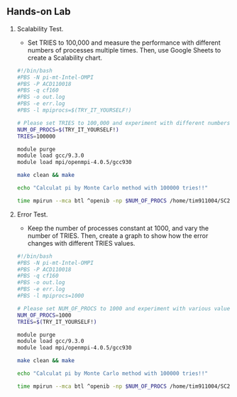 ## Hands-on Lab

1. Scalability Test.
   * Set TRIES to 100,000 and measure the performance with different numbers of processes multiple times. Then, use Google Sheets to create a Scalability chart.
   ```bash
   #!/bin/bash
   #PBS -N pi-mt-Intel-OMPI
   #PBS -P ACD110018
   #PBS -q cf160
   #PBS -o out.log
   #PBS -e err.log
   #PBS -l mpiprocs=$(TRY_IT_YOURSELF!)

   # Please set TRIES to 100,000 and experiment with different numbers of processes (NUM_OF_PROCS).
   NUM_OF_PROCS=$(TRY_IT_YOURSELF!)
   TRIES=100000

   module purge
   module load gcc/9.3.0
   module load mpi/openmpi-4.0.5/gcc930

   make clean && make

   echo "Calculat pi by Monte Carlo method with 100000 tries!!"

   time mpirun --mca btl ^openib -np $NUM_OF_PROCS /home/tim911004/SC25-WinterCamp-Lab/mpi-monte-carlo $TRIES

   ```


2. Error Test.
   * Keep the number of processes constant at 1000, and vary the number of TRIES. Then, create a graph to show how the error changes with different TRIES values.
   ```bash
   #!/bin/bash
   #PBS -N pi-mt-Intel-OMPI
   #PBS -P ACD110018
   #PBS -q cf160
   #PBS -o out.log
   #PBS -e err.log
   #PBS -l mpiprocs=1000

   # Please set NUM_OF_PROCS to 1000 and experiment with various values for TRIES.
   NUM_OF_PROCS=1000
   TRIES=$(TRY_IT_YOURSELF!)

   module purge
   module load gcc/9.3.0
   module load mpi/openmpi-4.0.5/gcc930

   make clean && make

   echo "Calculat pi by Monte Carlo method with 100000 tries!!"

   time mpirun --mca btl ^openib -np $NUM_OF_PROCS /home/tim911004/SC25-WinterCamp-Lab/mpi-monte-carlo $TRIES

   ```
